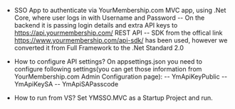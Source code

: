 - SSO App to authenticate via YourMembership.com
MVC app, using .Net Core, where user logs in with Username and Password
-- On the backend it is passing login details and extra API keys to https://api.yourmembership.com/ REST API
-- SDK from the offical link https://www.yourmembership.com/api-sdk/ has been used, however we converted it from Full Framework to the .Net Standard 2.0

- How to configure API settings?
On appsettings.json you need to configure following settings(you can get those information from YourMembership.com Admin Configuration page):
-- YmApiKeyPublic
-- YmApiKeySA
-- YmApiSAPasscode

- How to run from VS?
Set YMSSO.MVC as a Startup Project and run.
